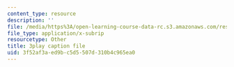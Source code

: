 ```yaml
---
content_type: resource
description: ''
file: /media/https%3A/open-learning-course-data-rc.s3.amazonaws.com/res-18-010-a-2020-vision-of-linear-algebra-spring-2020/3f52af3aed9bc5d5507d310b4c965ea0_azzrfdysfI0.srt
file_type: application/x-subrip
resourcetype: Other
title: 3play caption file
uid: 3f52af3a-ed9b-c5d5-507d-310b4c965ea0
---
```

